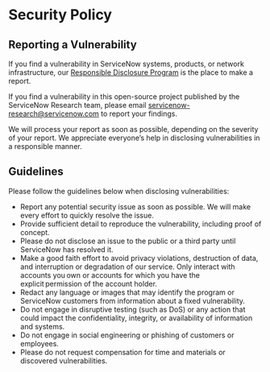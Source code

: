 # Security Policy

## Reporting a Vulnerability

If you find a vulnerability in ServiceNow systems, products, or network infrastructure, our [Responsible Disclosure Program](https://www.servicenow.com/company/trust/privacy/responsible-disclosure.html#our+Commitment) is the place to make a report.

If you find a vulnerability in this open-source project published by the ServiceNow Research team, please email [servicenow-research@servicenow.com](servicenow-research@servicenow.com) to report your findings.

We will process your report as soon as possible, depending on the severity of your report. We appreciate everyone’s help in disclosing vulnerabilities in a responsible manner.
 
## Guidelines

Please follow the guidelines below when disclosing vulnerabilities:

- Report any potential security issue as soon as possible. We will make every effort to quickly resolve the issue.
- Provide sufficient detail to reproduce the vulnerability, including proof of concept.
- Please do not disclose an issue to the public or a third party until ServiceNow has resolved it.
- Make a good faith effort to avoid privacy violations, destruction of data, and interruption or degradation of our service. Only interact with accounts you own or accounts for which you have the explicit permission of the account holder.
- Redact any language or images that may identify the program or ServiceNow customers from information about a fixed vulnerability.
- Do not engage in disruptive testing (such as DoS) or any action that could impact the confidentiality, integrity, or availability of information and systems.
- Do not engage in social engineering or phishing of customers or employees.
- Please do not request compensation for time and materials or discovered vulnerabilities. 
